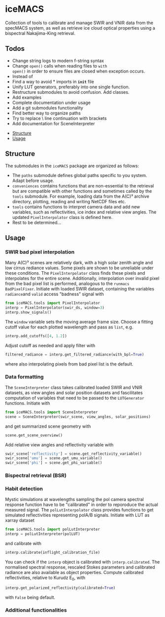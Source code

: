 # iceMACS
Collection of tools to calibrate and manage SWIR and VNIR data from the specMACS system, as well as retrieve ice cloud optical properties using a bispectral Nakajima-King retrieval. 

## Todos
* Change string logs to modern f-string syntax
* Change <code>open()</code> calls when reading files to <code>with open()</code> in order to ensure files are closed when exception occurs.
* Instead of 
* Find a way to avoid * imports in <code>__init__</code> file
* Unify LUT generators, preferably into one single function.
* Restructure submodules to avoid confusion. Add classes.
* Add examples
* Complete documentation under usage
* Add a git submodules functionality
* Find better way to organize paths
* Try to replace \ line continuation with brackets
* Add documentation for SceneInterpreter

- [Structure](#-structure)
- [Usage](#-usage)

## Structure
The submodules in the `iceMACS` package are organized as follows:

* The `paths` submodule defines global paths specific to you system. Adapt before usage.
* `conveniences` contains functions that are non-essential to the retrieval but
are compatible with other functions and sometimes called by the `tools` 
submodule. For example, loading data from the A(C)³ archive directory, plotting, reading and writing NetCDF files etc.
* `tools` contains functions to interpret camera data and add new variables, 
such as reflectivities, ice index and relative view angles. The updated `PixelInterpolator` class is defined here.
* Rest to be determined...


## Usage

### SWIR bad pixel interpolation
Many A(C)³ scenes are relatively dark, with a high solar zenith angle and low cirrus rediance values. Some pixels are shown to be unreliable under these conditions. The `PixelInterpolator` class finds these pixels and interpolates for the entire scene. Additionally, interpolation over invalid pixel from the bad pixel list is performed, analogous to the `runmacs` `BadPixelFixer`.
Initiate with loaded SWIR dataset, containing the variables `radiance`and `valid` access "badness" signal with

```python
from iceMACS.tools import PixelInterpolator
interp = PixelInterpolator(swir_ds, window=3)
interp.show_signals()
```

The `window` variable sets the moving average frame size. Choose a fitting cutoff value for each plotted wavelength and pass as `list`, e.g.

```python
interp.add_cutoffs([4, 1.2])
```

Adjust cutoff as needed and apply filter with 

```python
filtered_radiance = interp.get_filtered_radiance(with_bpl=True)
```

where also interpolating pixels from bad pixel list is the default. 

### Data formatting
The `SceneInterpreter` class takes calibrated loaded SWIR and VNIR datasets, as view angles and solar position datasets and fascilitates computation of variables that need to be passed to the `LUTGenerator` functions. Initiate with

```python
from iceMACS.tools import SceneInterpreter
scene = SceneInterpreter(swir_scene, view_angles, solar_positions)
```

and get summarized scene geometry with 
``` python
scene.get_scene_overview()
```

Add relative view angles and reflectivity variable with

```python
swir_scene['reflectivity'] = scene.get_reflectivity_variable()
swir_scene['umu'] = scene.get_umu_variable()
swir_scene['phi'] = scene.get_phi_variable()
```

### Bispectral retrieval (BSR)

### Habit detection

Mystic simulations at wavelengths sampling the pol camera spectral response function have to be "calibrated" in order to reporoduce the actual measured signal. The `polLutInterpolator` class provides functions to get simulated reflectivities representing polA/B signals. Initiate with LUT as xarray dataset

```python
from iceMACS.tools import polLutInterpreter
interp = polLutInterpreter(polLUT)
```

and calibrate with 

```python
interp.calibrate(inflight_calibration_file)
```

You can check if the `interp` object is calibrated with `interp.calibrated`. The normalised spectral response, rescaled Stokes parameters and calibrated radiance are also available as object properties. Compute calibrated reflectivities, relative to Kurudz E<sub>0</sub>, with

```python
interp.get_polarized_reflectivity(calibrated=True)
```

with `False` being default.

### Additional functionalities
